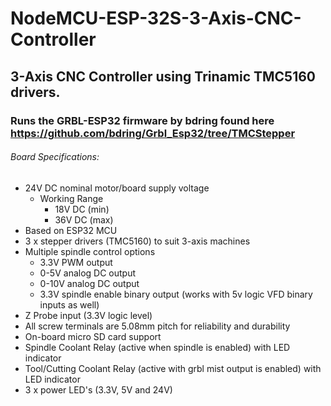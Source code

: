 # NodeMCU-ESP-32S-3-Axis-CNC-Controller

## 3-Axis CNC Controller using Trinamic TMC5160 drivers.

### Runs the GRBL-ESP32 firmware by bdring found here https://github.com/bdring/Grbl_Esp32/tree/TMCStepper

###### Board Specifications:

- 24V DC nominal motor/board supply voltage 
  - Working Range
    - 18V DC (min)
    - 36V DC (max)
- Based on ESP32 MCU
- 3 x stepper drivers (TMC5160) to suit 3-axis machines
- Multiple spindle control options 
  - 3.3V PWM output
  - 0-5V analog DC output
  - 0-10V analog DC output
  - 3.3V spindle enable binary output (works with 5v logic VFD binary inputs as well)
- Z Probe input (3.3V logic level)
- All screw terminals are 5.08mm pitch for reliability and durability
- On-board micro SD card support
- Spindle Coolant Relay (active when spindle is enabled) with LED indicator
- Tool/Cutting Coolant Relay (active with grbl mist output is enabled) with LED indicator
- 3 x power LED's (3.3V, 5V and 24V)
